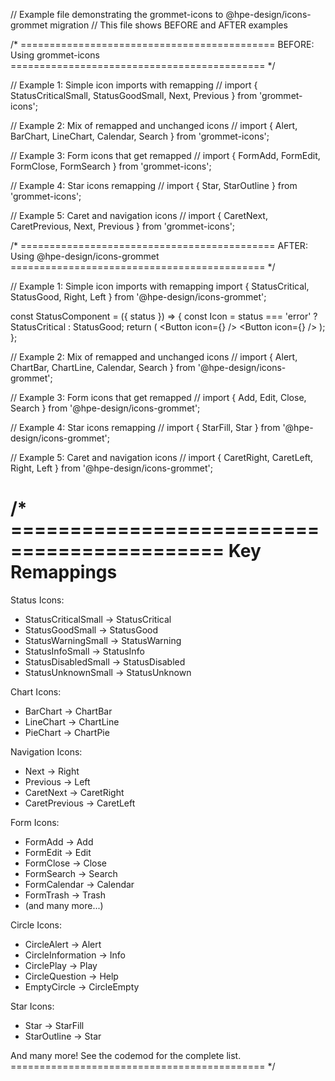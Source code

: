// Example file demonstrating the grommet-icons to @hpe-design/icons-grommet migration
// This file shows BEFORE and AFTER examples

/* ============================================
   BEFORE: Using grommet-icons
   ============================================ */

// Example 1: Simple icon imports with remapping
// import { StatusCriticalSmall, StatusGoodSmall, Next, Previous } from 'grommet-icons';

// Example 2: Mix of remapped and unchanged icons
// import { Alert, BarChart, LineChart, Calendar, Search } from 'grommet-icons';

// Example 3: Form icons that get remapped
// import { FormAdd, FormEdit, FormClose, FormSearch } from 'grommet-icons';

// Example 4: Star icons remapping
// import { Star, StarOutline } from 'grommet-icons';

// Example 5: Caret and navigation icons
// import { CaretNext, CaretPrevious, Next, Previous } from 'grommet-icons';

/* ============================================
   AFTER: Using @hpe-design/icons-grommet
   ============================================ */

// Example 1: Simple icon imports with remapping
import { StatusCritical, StatusGood, Right, Left } from '@hpe-design/icons-grommet';

const StatusComponent = ({ status }) => {
  const Icon = status === 'error' ? StatusCritical : StatusGood;
  return (
    <Box direction="row" gap="small">
      <Icon />
      <Button icon={<Left />} />
      <Button icon={<Right />} />
    </Box>
  );
};

// Example 2: Mix of remapped and unchanged icons
// import { Alert, ChartBar, ChartLine, Calendar, Search } from '@hpe-design/icons-grommet';

// Example 3: Form icons that get remapped
// import { Add, Edit, Close, Search } from '@hpe-design/icons-grommet';

// Example 4: Star icons remapping
// import { StarFill, Star } from '@hpe-design/icons-grommet';

// Example 5: Caret and navigation icons
// import { CaretRight, CaretLeft, Right, Left } from '@hpe-design/icons-grommet';

/* ============================================
   Key Remappings
   ============================================

   Status Icons:
   - StatusCriticalSmall → StatusCritical
   - StatusGoodSmall → StatusGood
   - StatusWarningSmall → StatusWarning
   - StatusInfoSmall → StatusInfo
   - StatusDisabledSmall → StatusDisabled
   - StatusUnknownSmall → StatusUnknown

   Chart Icons:
   - BarChart → ChartBar
   - LineChart → ChartLine
   - PieChart → ChartPie

   Navigation Icons:
   - Next → Right
   - Previous → Left
   - CaretNext → CaretRight
   - CaretPrevious → CaretLeft

   Form Icons:
   - FormAdd → Add
   - FormEdit → Edit
   - FormClose → Close
   - FormSearch → Search
   - FormCalendar → Calendar
   - FormTrash → Trash
   - (and many more...)

   Circle Icons:
   - CircleAlert → Alert
   - CircleInformation → Info
   - CirclePlay → Play
   - CircleQuestion → Help
   - EmptyCircle → CircleEmpty

   Star Icons:
   - Star → StarFill
   - StarOutline → Star

   And many more! See the codemod for the complete list.
   ============================================ */
